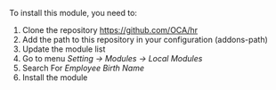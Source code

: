 To install this module, you need to:

1.  Clone the repository <https://github.com/OCA/hr>
2.  Add the path to this repository in your configuration (addons-path)
3.  Update the module list
4.  Go to menu *Setting -\> Modules -\> Local Modules*
5.  Search For *Employee Birth Name*
6.  Install the module
